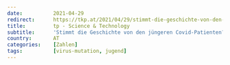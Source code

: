 ```yaml
---
date:          2021-04-29
redirect:      https://tkp.at/2021/04/29/stimmt-die-geschichte-von-den-juengeren-covid-patienten/
title:         tp - Science & Technology
subtitle:      'Stimmt die Geschichte von den jüngeren Covid-Patienten?'
country:       AT
categories:    [Zahlen]
tags:          [virus-mutation, jugend]
---
```

